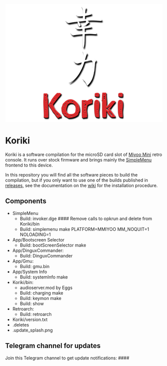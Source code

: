 ![koriki](images/koriki_logo.png)

# Koriki

Koriki is a software compilation for the microSD card slot of [Miyoo Mini](https://lemiyoo.cn/product/143.html) retro console. It runs over stock firmware and brings mainly the [SimpleMenu](https://github.com/fgl82/simplemenu) frontend to this device.

In this repository you will find all the software pieces to build the compilation, but if you only want to use one of the builds published in [releases](https://github.com/Rparadise-Team/Koriki/releases), see the documentation on the [wiki](https://github.com/Rparadise-Team/Koriki/wiki) for the installation procedure.

## Components

* SimpleMenu
    * Build: invoker.dge     #### Remove calls to opkrun and delete from Koriki/bin
    * Build: simplemenu             make PLATFORM=MMIYOO MM_NOQUIT=1 NOLOADING=1
* App/Bootscreen Selector
    * Build: bootScreenSelector     make
* App/DinguxCommander:
    * Build: DinguxCommander
* App/Gmu:
    * Build: gmu.bin
* App/System Info
    * Build: systemInfo             make
* Koriki/bin:
    * audioserver.mod by Eggs
    * Build: charging               make
    * Build: keymon                 make
    * Build: show
* Retroarch:
    * Build: retroarch
* Koriki/version.txt
* .deletes
* .update_splash.png

## Telegram channel for updates

Join this Telegram channel to get update notifications: ####
